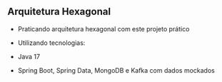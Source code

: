 ## Arquitetura Hexagonal

- Praticando arquitetura hexagonal com este projeto prático


- Utilizando tecnologias:
- Java 17
- Spring Boot, Spring Data, MongoDB e Kafka com dados mockados
